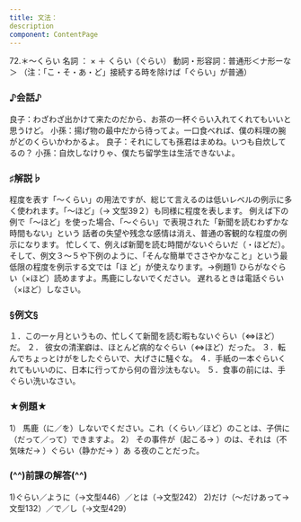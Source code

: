 ```yaml
---
title: 文法：
description
component: ContentPage
---
```



72.＊～くらい
名詞 ： × ＋ くらい（ぐらい）
動詞・形容詞：普通形＜ナ形ーな＞
（注：「こ・そ・あ・ど」接続する時を除けば「ぐらい」が普通）
### ♪会話♪
良子：わざわざ出かけて来たのだから、お茶の一杯ぐらい入れてくれてもいいと思うけど。 小孫：揚げ物の最中だから待ってよ。一口食べれば、僕の料理の腕がどのくらいかわかるよ。 良子：それにしても孫君はまめね。いつも自炊してるの？ 小孫：自炊しなけりゃ、僕たち留学生は生活できないよ。
### ♯解説♭
程度を表す「～くらい」の用法ですが、総じて言えるのは低いレベルの例示に多く使われます。「～ほど」（→
文型39２）も同様に程度を表します。 例えば下の例で「～ほど」を使った場合、「～ぐらい」で表現された「新聞を読むわずかな時間もない」という
話者の失望や残念な感情は消え、普通の客観的な程度の例示になります。 忙しくて、例えば新聞を読む時間がないぐらいだ（・ほどだ）。
そして、例文３～５や下例のように、「そんな簡単でささやかなこと」という最低限の程度を例示する文では「ほ ど」が使えなります。→例題1)
ひらがなぐらい（×ほど）読めますよ。馬鹿にしないでください。 遅れるときは電話ぐらい（×ほど）しなさい。
### §例文§
１．この一ヶ月というもの、忙しくて新聞を読む暇もないぐらい（⇔ほど）だ。
２． 彼女の清潔癖は、ほとんど病的なぐらい（⇔ほど）だった。
３．転んでちょっとけがをしたぐらいで、大げさに騒ぐな。
４．手紙の一本ぐらいくれてもいいのに、日本に行ってから何の音沙汰もない。
５．食事の前には、手ぐらい洗いなさい。
### ★例題★
1） 馬鹿（に／を）しないでください。これ（くらい／ほど）のことは、子供に（だって／って）できますよ。
2） その事件が（起こる→ ）のは、それは（不気味だ→ ）ぐらい（静かだ→ ）あ
る夜のことだった。
### (^^)前課の解答(^^)
1)ぐらい／ように（→文型446）／とは（→文型242）
2)だけ（～だけあって→文型132）／で／し（→文型429）
